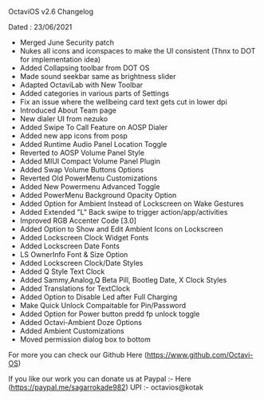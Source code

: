 OctaviOS  v2.6 Changelog

Dated : 23/06/2021

-  Merged June Security patch
-  Nukes all icons and iconspaces to make the UI consistent (Thnx to DOT for implementation idea)
-  Added Collapsing toolbar from DOT OS
-  Made sound seekbar same as brightness slider
-  Adapted OctaviLab with New Toolbar
-  Added categories in various parts of Settings
-  Fix an issue where the wellbeing card text gets cut in lower dpi
-  Introduced About Team page
-  New dialer UI from nezuko
-  Added Swipe To Call Feature on AOSP Dialer
-  Added new app icons from posp
-  Added Runtime Audio Panel Location Toggle
-  Reverted to AOSP Volume Panel Style
-  Added MIUI Compact Volume Panel Plugin 
-  Added Swap Volume Buttons Options
-  Reverted Old PowerMenu Customizations
-  Added New Powermenu Advanced Toggle
-  Added PowerMenu Background Opacity Option 
-  Added Option for Ambient Instead of Lockscreen on Wake Gestures
-  Added Extended "L" Back swipe to trigger action/app/activities
-  Improved RGB Accenter Code [3.0]
-  Added Option to Show and Edit Ambient Icons on Lockscreen
-  Added Lockscreen Clock Widget Fonts
-  Added Lockscreen Date Fonts
-  LS OwnerInfo Font & Size Option
-  Added Lockscreen Clock/Date Styles
-  Added Q Style Text Clock
-  Added Sammy,Analog,Q Beta Pill, Bootleg Date, X Clock Styles
-  Added Translations for TextClock
-  Added Option to Disable Led after Full Charging
-  Make Quick Unlock Compaitable for Pin/Password
-  Added Option for Power button predd fp unlock toggle 
-  Added Octavi-Ambient Doze Options
-  Added Ambient Customizations
-  Moved permission dialog box to bottom

For more you can check our Github Here (https://www.github.com/Octavi-OS)

If you like our work you can donate us at
Paypal :- Here (https://paypal.me/sagarrokade982) 
UPI :- octavios@kotak
